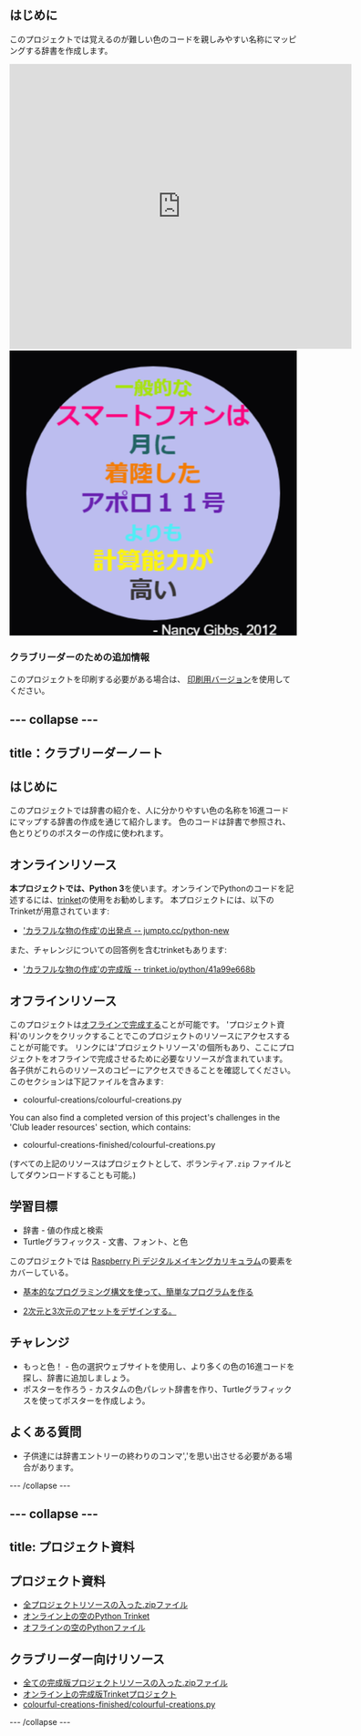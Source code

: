 ## はじめに

このプロジェクトでは覚えるのが難しい色のコードを親しみやすい名称にマッピングする辞書を作成します。

<div class="trinket">
  <iframe src="https://trinket.io/embed/python/97822f48b7?outputOnly=true&start=result" width="600" height="500" frameborder="0" marginwidth="0" marginheight="0" allowfullscreen>
  </iframe>
  <img src="images/colourful-finished.png">
</div>

### クラブリーダーのための追加情報

このプロジェクトを印刷する必要がある場合は、 [印刷用バージョン](https://projects.raspberrypi.org/en/projects/colourful-creations/print)を使用してください。

## \--- collapse \---

## title：クラブリーダーノート

## はじめに

このプロジェクトでは辞書の紹介を、人に分かりやすい色の名称を16進コードにマップする辞書の作成を通じて紹介します。 色のコードは辞書で参照され、色とりどりのポスターの作成に使われます。

## オンラインリソース

**本プロジェクトでは、Python 3**を使います。オンラインでPythonのコードを記述するには、[trinket](https://trinket.io/)の使用をお勧めします。 本プロジェクトには、以下のTrinketが用意されています:

* ['カラフルな物の作成'の出発点 -- jumpto.cc/python-new](http://jumpto.cc/python-new)

また、チャレンジについての回答例を含むtrinketもあります:

* ['カラフルな物の作成'の完成版 -- trinket.io/python/41a99e668b](https://trinket.io/python/97822f48b7)

## オフラインリソース

このプロジェクトは[オフラインで完成する](https://www.codeclubprojects.org/en-GB/resources/python-working-offline/)ことが可能です。 'プロジェクト資料'のリンクをクリックすることでこのプロジェクトのリソースにアクセスすることが可能です。 リンクには'プロジェクトリソース'の個所もあり、ここにプロジェクトをオフラインで完成させるために必要なリソースが含まれています。 各子供がこれらのリソースのコピーにアクセスできることを確認してください。 このセクションは下記ファイルを含みます:

* colourful-creations/colourful-creations.py

You can also find a completed version of this project's challenges in the 'Club leader resources' section, which contains:

* colourful-creations-finished/colourful-creations.py

(すべての上記のリソースはプロジェクトとして、ボランティア`.zip` ファイルとしてダウンロードすることも可能。)

## 学習目標

* 辞書 - 値の作成と検索
* Turtleグラフィックス - 文書、フォント、と色

このプロジェクトでは [Raspberry Pi デジタルメイキングカリキュラム](http://rpf.io/curriculum)の要素をカバーしている。

* [基本的なプログラミング構文を使って、簡単なプログラムを作る](https://www.raspberrypi.org/curriculum/programming/creator)

* [2次元と3次元のアセットをデザインする。](https://www.raspberrypi.org/curriculum/design/creator)

## チャレンジ

* もっと色！ - 色の選択ウェブサイトを使用し、より多くの色の16進コードを探し、辞書に追加しましょう。 
* ポスターを作ろう - カスタムの色パレット辞書を作り、Turtleグラフィックスを使ってポスターを作成しよう。 

## よくある質問

* 子供達には辞書エントリーの終わりのコンマ','を思い出させる必要がある場合があります。 

\--- /collapse \---

## \--- collapse \---

## title: プロジェクト資料

## プロジェクト資料

* [全プロジェクトリソースの入った.zipファイル](resources/colourful-creations-project-resources.zip)
* [オンライン上の空のPython Trinket](http://jumpto.cc/python-new)
* [オフラインの空のPythonファイル](resources/new-new.py)

## クラブリーダー向けリソース

* [全ての完成版プロジェクトリソースの入った.zipファイル](resources/colourful-creations-volunteer-resources.zip)
* [オンライン上の完成版Trinketプロジェクト](https://trinket.io/python/97822f48b7)
* [colourful-creations-finished/colourful-creations.py](resources/colourful-creations-finished-colourful-creations.py)

\--- /collapse \---